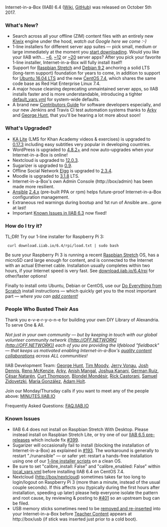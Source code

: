 Internet-in-a-Box (IIAB) 6.4 ([Wiki](http://wiki.iiab.io/6.4), [GitHub](https://github.com/iiab/iiab/milestone/1?closed=1)) was released on October 5th 2017.

### What's New?

* Search across all your offline (ZIM) content files with an entirely new [Kiwix](http://www.kiwix.org/) engine under the hood, _watch out Google here we come :-)_
* 1-line installers for different server app suites &mdash; pick small, medium or large immediately at the moment you [start downloading](http://download.iiab.io/6.4/rpi/README.html).  Would you like your IIAB with... [~6](http://wiki.laptop.org/go/IIAB/local_vars_min.yml), [~12](http://wiki.laptop.org/go/IIAB/local_vars.yml) or [~20](http://wiki.laptop.org/go/IIAB/local_vars_big.yml) server apps?  After you pick your favorite 1-line installer, Internet-in-a-Box will fully install itself!
* Support for [Raspbian Stretch](https://www.raspberrypi.org/blog/raspbian-stretch/) and [Debian 9.2](https://www.debian.org/News/2017/20171007) anchoring a solid LTS (long-term support) foundation for years to come, in addition to support for [Ubuntu 16.04 LTS](http://releases.ubuntu.com/16.04/) and the new [CentOS 7.4](https://wiki.centos.org/Manuals/ReleaseNotes/CentOS7.1708), which shares the same code base as Red Hat Enterprise Linux 7.4.
* A major house cleaning deprecating unmaintained server apps, so IIAB installs faster and is more understandable, introducing a tighter [default_vars.yml](https://github.com/iiab/iiab/blob/master/vars/default_vars.yml) for system-wide defaults.
* A brand new [Contributors Guide](https://github.com/iiab/iiab/wiki/IIAB-Contributors-Guide) for software developers especially, and our new Jenkins and Travis CI test automation systems thanks to [Arky](https://github.com/arky) and [George Hunt](https://github.com/georgejhunt/), that you'll be hearing a lot more about soon!

### What's Upgraded?

* [KA Lite](http://ka-lite.readthedocs.io/en/latest/installguide/release_notes.html) (LMS for Khan Academy videos & exercises) is upgraded to [0.17.3](https://github.com/learningequality/ka-lite/releases) including easy subtitles very popular in developing countries.
* WordPress is upgraded to [4.8.2+](https://wordpress.org/news/2017/09/wordpress-4-8-2-security-and-maintenance-release/) and now auto-upgrades when your Internet-in-a-Box is online!
* Nextcloud is upgraded to [12.0.3](https://nextcloud.com/changelog/).
* Sugarizer is upgraded to [0.9](http://lists.sugarlabs.org/archive/iaep/2017-September/020080.html).
* Offline Social Network [Elgg](http://learn.elgg.org/en/2.3/) is upgraded to [2.3.4](https://github.com/Elgg/Elgg/blob/2.3.4/CHANGELOG.md).
* Moodle is upgraded to [3.1.8](https://docs.moodle.org/dev/Category:Moodle_3.1) LTS.
* Internet-in-a-Box's own Admin Console (http://box/admin) has been made more resilient.
* [Ansible](https://en.wikipedia.org/wiki/Ansible_(software)) [2.4.x](http://docs.ansible.com/ansible/latest/roadmap/ROADMAP_2_4.html) (pre-built PPA or rpm) helps future-proof Internet-in-a-Box configuration management.
* Extraneous red warnings during bootup and 1st run of Ansible are...gone at last!
* Important [Known Issues in IIAB 6.3](https://github.com/iiab/iiab/wiki/IIAB-6.3-Release-Notes#known-issues) now fixed!

### How do I try it?

TL;DR!  Try our 1-line installer for Raspberry Pi 3:

     curl download.iiab.io/6.4/rpi/load.txt | sudo bash

Be sure your Raspberry Pi 3 is running a recent [Raspbian Stretch](https://www.raspberrypi.org/downloads/raspbian/) OS, has a microSD card large enough for content, and is connected to the Internet with an actual Ethernet cable.  Installation usually completes within two hours, if your Internet speed is very fast.  See [download.iiab.io/6.4/rpi](http://download.iiab.io/6.4/rpi/README.html) for other/faster options!

Finally to install onto Ubuntu, Debian or CentOS, use our [Do Everything from Scratch](https://github.com/iiab/iiab/wiki/IIAB-Installation#do-everything-from-scratch) install instructions &mdash; which quickly get you to the most important part &mdash; _where you can [add content!](https://github.com/iiab/iiab/wiki/IIAB-Installation#add-content)_

### People Who Busted Their Ass

Thank you e-v-e-r-y-o-n-e for building your own DIY Library of Alexandria.  To serve One & All.

_Not just in your own community &mdash; but by keeping in touch with our global volunteer community network ([http://OFF.NETWORK](http://OFF.NETWORK)) each of you are providing the lifeblood "fieldback" &mdash; that keeps us motivated enabling Internet-in-a-Box's [quality content collaborations](http://boxing.team) across ALL communities!_

IIAB Development Team: [George Hunt](https://github.com/georgejhunt/), [Tim Moody](https://www.youtube.com/watch?v=kHdMC8lhpjM&t=2036s), [Jerry Vonau](https://github.com/jvonau), [Josh Dennis](http://100schools.org/), [Reno McKenzie](http://renomckenzie.com/), [Arky](https://github.com/arky), [Anish Mangal](https://bhagmalpur.wordpress.com/author/anishmangal2002/), [Joshua Kanani](https://www.linkedin.com/in/joshua-kanani-32536a12a), [German Ruiz](https://twitter.com/germanrs), [César Natarén](https://www.linkedin.com/in/nataren), [Curt Thompson](https://www.linkedin.com/in/curt-thompson-1935a165), [Blondel Mondésir](https://github.com/deldesir), [Rick Castorani](https://www.seedsforprogress.org/), [Samuel Zidovetzki](http://www.mountsinai.org/profiles/samuel-zidovetzki), [María González](https://sipa.columbia.edu/news/project-examines-value-new-information-resource-medical-providers-rural-latin-america), [Adam Holt](https://www.socallinuxexpo.org/scale/15x/presentations/internet-box).

Join our Monday/Thursday calls if you want to meet any of the people above: [MINUTES.IIAB.IO](http://MINUTES.IIAB.IO)

Frequently Asked Questions: [FAQ.IIAB.IO](http://FAQ.IIAB.IO)

### Known Issues

* IIAB 6.4 does not install on Raspbian Stretch With Desktop.  Please instead install on Raspbian Stretch Lite, or try one of our [IIAB 6.5 pre-releases](http://download.iiab.io/6.5/rpi/) which include fix [#399](https://github.com/iiab/iiab/pull/399).
* Sugarizer will occasionally fail to install (blocking the installation of Internet-in-a-Box) as explained in [#193](https://github.com/iiab/iiab/issues/193).  The workaround is generally to restart "./runansible" &mdash; or safer yet: restart a hands-free installation using one of our [1-line installer scripts](http://download.iiab.io/6.4/rpi/README.html) on a clean OS.
* Be sure to set "calibre_install: False" and "calibre_enabled: False" within [local_vars.yml](http://wiki.laptop.org/go/IIAB/local_vars.yml) before installing IIAB 6.4 on CentOS 7.4.
* Nextcloud ([http://box/nextcloud](http://box/nextcloud)) sometimes takes far too long to login/logout on Raspberry Pi 3 (more than a minute, instead of the usual couple seconds).  If this affects you (typically during the first hours after installation, speeding up later) please help everyone isolate the pattern and root cause, by reviewing & posting to [#401](https://github.com/iiab/iiab/issues/401) so an upstream bug can be filed.
* USB memory sticks sometimes need to be [removed and re-inserted](https://github.com/iiab/iiab/issues/329#issuecomment-333330362) into your Internet-in-a-Box before [Teacher Content](http://wiki.laptop.org/go/IIAB/FAQ#Can_teachers_display_their_own_content.3F) appears at http://box/usb (if stick was inserted just prior to a cold boot).